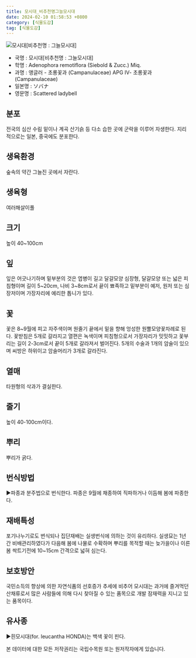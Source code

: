 ```yaml
---
title: 모시대_비추천명그늘모시대
date: 2024-02-10 01:58:53 +0800
category: [식물도감]
tag: [식물도감]
---
```




![모시대[비추천명 : 그늘모시대]](/fileUpload/plants/basic/Campanulaceae/Adenophora/10795/1_th2.JPG)
- 국명 : 모시대[비추천명 : 그늘모시대]
- 학명 : Adenophora remotiflora (Siebold & Zucc.) Miq.
- 과명 : 앵글러 - 초롱꽃과 (Campanulaceae) APG Ⅳ- 초롱꽃과 (Campanulaceae)
- 일본명 : ソバナ
- 영문명 : Scattered ladybell


## 분포
전국의 심산 수림 밑이나 계곡 산기슭 등 다소 습한 곳에 군락을 이루어 자생한다. 지리적으로는 일본, 중국에도 분포한다.
## 생육환경
숲속의 약간 그늘진 곳에서 자란다.
## 생육형
여러해살이풀 
## 크기
높이 40~100cm
## 잎
잎은 어긋나기하며 밑부분의 것은 엽병이 길고 달걀모양 심장형, 달걀모양 또는 넓은 피침형이며 길이 5~20cm, 나비 3~8cm로서 끝이 뾰족하고 밑부분이 예저, 원저 또는 심장저이며 가장자리에 예리한 톱니가 있다.
## 꽃
꽃은 8~9월에 피고 자주색이며 원줄기 끝에서 밑을 향해 엉성한 원뿔모양꽃차례로 된다. 꽃받침은 5개로 갈라지고 열편은 녹색이며 피침형으로서 가장자리가 밋밋하고 꽃부리는 길이 2-3cm로서 끝이 5개로 갈라져서 벌어진다. 5개의 수술과 1개의 암술이 있으며 씨방은 하위이고 암술머리가 3개로 갈라진다.
## 열매
타원형의 삭과가 결실한다.
## 줄기
높이 40-100cm이다.
## 뿌리
뿌리가 굵다.
## 번식방법
▶파종과 분주법으로 번식한다. 파종은 9월에 채종하여 직파하거나 이듬해 봄에 파종한다.
## 재배특성
포기나누기로도 번식되나 집단재배는 실생번식에 의하는 것이 유리하다.  실생묘는 1년간 비배관리하였다가 다음해 봄에 나물로 수확하며 뿌리를 목적할 때는 늦가을이나 이른 봄 싹트기전에 10~15cm 간격으로 넓혀 심는다.
## 보호방안
국민소득의 향상에 의한 자연식품의 선호증가 추세에 비추어 모시대는 과거에 즐겨먹던 산채류로서 많은 사람들에 의해 다시 찾아질 수 있는 품목으로 개발 잠재력을 지니고 있는 품목이다.
## 유사종
▶흰모시대(for. leucantha HONDA)는 백색 꽃이 핀다.






본 데이터에 대한 모든 저작권리는 국립수목원 또는 원저작자에게 있습니다.

